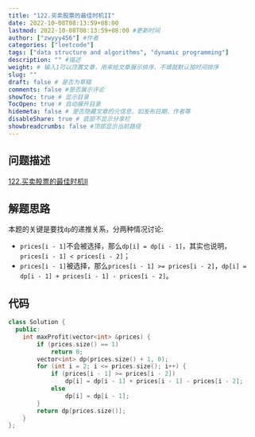 ```yaml
---
title: "122.买卖股票的最佳时机II"
date: 2022-10-08T08:13:59+08:00
lastmod: 2022-10-08T08:13:59+08:00 #更新时间
author: ["zwyyy456"] #作者
categories: ["leetcode"]
tags: ["data structure and algorithms", "dynamic programming"]
description: "" #描述
weight: # 输入1可以顶置文章，用来给文章展示排序，不填就默认按时间排序
slug: ""
draft: false # 是否为草稿
comments: false #是否展示评论
showToc: true # 显示目录
TocOpen: true # 自动展开目录
hidemeta: false # 是否隐藏文章的元信息，如发布日期、作者等
disableShare: true # 底部不显示分享栏
showbreadcrumbs: false #顶部显示当前路径
---
```

## 问题描述
[122.买卖股票的最佳时机II](https://leetcode.cn/problems/best-time-to-buy-and-sell-stock-ii/)

## 解题思路
本题的关键是要找`dp`的递推关系，分两种情况讨论:
- `prices[i - 1]`不会被选择，那么`dp[i] = dp[i - 1]`，其实也说明，`prices[i - 1] < prices[i - 2]`；
- `prices[i - 1]`被选择，那么`prices[i - 1] >= prices[i - 2]`，`dp[i] = dp[i - 1] + prices[i - 1] - prices[i - 2]`。

## 代码
```cpp
class Solution {
  public:
    int maxProfit(vector<int> &prices) {
        if (prices.size() == 1)
            return 0;
        vector<int> dp(prices.size() + 1, 0);
        for (int i = 2; i <= prices.size(); i++) {
            if (prices[i - 1] >= prices[i - 2])
                dp[i] = dp[i - 1] + prices[i - 1] - prices[i - 2];
            else
                dp[i] = dp[i - 1];
        }
        return dp[prices.size()];
    }
};
```

